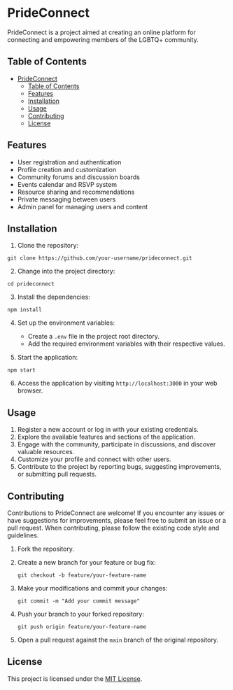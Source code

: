 # PrideConnect

PrideConnect is a project aimed at creating an online platform for connecting and empowering members of the LGBTQ+ community.

## Table of Contents

- [PrideConnect](#prideconnect)
  - [Table of Contents](#table-of-contents)
  - [Features](#features)
  - [Installation](#installation)
  - [Usage](#usage)
  - [Contributing](#contributing)
  - [License](#license)

## Features

- User registration and authentication
- Profile creation and customization
- Community forums and discussion boards
- Events calendar and RSVP system
- Resource sharing and recommendations
- Private messaging between users
- Admin panel for managing users and content

## Installation

1. Clone the repository:

  ```shell
  git clone https://github.com/your-username/prideconnect.git
  ```

2. Change into the project directory:

  ```shell
  cd prideconnect
  ```

3. Install the dependencies:

  ```shell
  npm install

  ```

4. Set up the environment variables:
   - Create a `.env` file in the project root directory.
   - Add the required environment variables with their respective values.

5. Start the application:

  ```
  npm start
  ```

6. Access the application by visiting `http://localhost:3000` in your web browser.

## Usage

1. Register a new account or log in with your existing credentials.
2. Explore the available features and sections of the application.
3. Engage with the community, participate in discussions, and discover valuable resources.
4. Customize your profile and connect with other users.
5. Contribute to the project by reporting bugs, suggesting improvements, or submitting pull requests.

## Contributing

Contributions to PrideConnect are welcome! If you encounter any issues or have suggestions for improvements, please feel free to submit an issue or a pull request. When contributing, please follow the existing code style and guidelines.

1. Fork the repository.
2. Create a new branch for your feature or bug fix:

   ```shell
   git checkout -b feature/your-feature-name
   ```

3. Make your modifications and commit your changes:

   ```shell
   git commit -m "Add your commit message"
   ```

4. Push your branch to your forked repository:

   ```shell
   git push origin feature/your-feature-name
   ```

5. Open a pull request against the `main` branch of the original repository.

## License

This project is licensed under the [MIT License](LICENSE).
